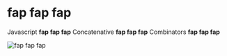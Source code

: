 **fap fap fap**
===========

Javascript **fap fap fap** Concatenative **fap fap fap** Combinators **fap fap fap**

![*fap fap fap*](http://i49.tinypic.com/23ll311.jpg)